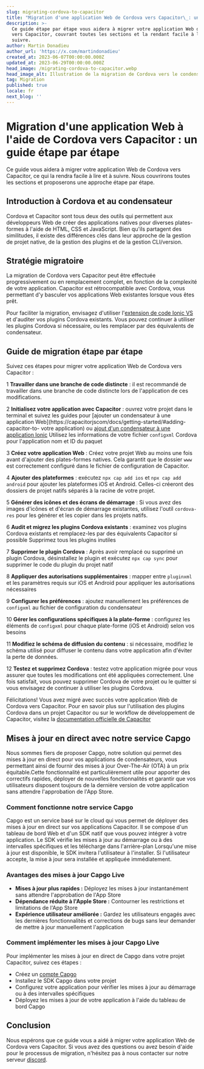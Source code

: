 ```yaml
---
slug: migrating-cordova-to-capacitor
title: "Migration d'une application Web de Cordova vers Capacitor\_: un guide étape par étape"
description: >-
  Ce guide étape par étape vous aidera à migrer votre application Web de Cordova
  vers Capacitor, couvrant toutes les sections et la rendant facile à lire et à
  suivre.
author: Martin Donadieu
author_url: 'https://x.com/martindonadieu'
created_at: 2023-06-07T00:00:00.000Z
updated_at: 2023-06-29T00:00:00.000Z
head_image: /migrating-cordova-to-capacitor.webp
head_image_alt: Illustration de la migration de Cordova vers le condensateur
tag: Migration
published: true
locale: fr
next_blog: ''
---
```


# Migration d'une application Web à l'aide de Cordova vers Capacitor : un guide étape par étape

Ce guide vous aidera à migrer votre application Web de Cordova vers Capacitor, ce qui la rendra facile à lire et à suivre. Nous couvrirons toutes les sections et proposerons une approche étape par étape.

## Introduction à Cordova et au condensateur

Cordova et Capacitor sont tous deux des outils qui permettent aux développeurs Web de créer des applications natives pour diverses plates-formes à l'aide de HTML, CSS et JavaScript. Bien qu'ils partagent des similitudes, il existe des différences clés dans leur approche de la gestion de projet native, de la gestion des plugins et de la gestion CLI/version.

## Stratégie migratoire

La migration de Cordova vers Capacitor peut être effectuée progressivement ou en remplacement complet, en fonction de la complexité de votre application. Capacitor est rétrocompatible avec Cordova, vous permettant d'y basculer vos applications Web existantes lorsque vous êtes prêt.

Pour faciliter la migration, envisagez d'utiliser l'[extension de code Ionic VS](https://marketplacevisualstudiocom/items/?itemName=ionicionic) et d'auditer vos plugins Cordova existants. Vous pouvez continuer à utiliser les plugins Cordova si nécessaire, ou les remplacer par des équivalents de condensateur.

## Guide de migration étape par étape

Suivez ces étapes pour migrer votre application Web de Cordova vers Capacitor :

1 **Travailler dans une branche de code distincte** : il est recommandé de travailler dans une branche de code distincte lors de l'application de ces modifications.

2 **Initialisez votre application avec Capacitor** : ouvrez votre projet dans le terminal et suivez les guides pour [ajouter un condensateur à une application Web](https://capacitorjscom/docs/getting-started/#adding-capacitor-to- votre application) ou [ajout d'un condensateur à une application Ionic](https://capacitorjscom/docs/getting-started/with-ionic/#existing-ionic-project) Utilisez les informations de votre fichier `configxml` Cordova pour l'application nom et ID du paquet

3 **Créez votre application Web** : Créez votre projet Web au moins une fois avant d'ajouter des plates-formes natives. Cela garantit que le dossier `www` est correctement configuré dans le fichier de configuration de Capacitor.

4 **Ajouter des plateformes** : exécutez `npx cap add ios` et `npx cap add android` pour ajouter les plateformes iOS et Android. Celles-ci créeront des dossiers de projet natifs séparés à la racine de votre projet.

5 **Générer des icônes et des écrans de démarrage** : Si vous avez des images d'icônes et d'écran de démarrage existantes, utilisez l'outil `cordova-res` pour les générer et les copier dans les projets natifs.

6 **Audit et migrez les plugins Cordova existants** : examinez vos plugins Cordova existants et remplacez-les par des équivalents Capacitor si possible Supprimez tous les plugins inutiles

7 **Supprimer le plugin Cordova** : Après avoir remplacé ou supprimé un plugin Cordova, désinstallez le plugin et exécutez `npx cap sync` pour supprimer le code du plugin du projet natif

8 **Appliquer des autorisations supplémentaires** : mapper entre `pluginxml` et les paramètres requis sur iOS et Android pour appliquer les autorisations nécessaires

9 **Configurer les préférences** : ajoutez manuellement les préférences de `configxml` au fichier de configuration du condensateur

10 **Gérer les configurations spécifiques à la plate-forme** : configurez les éléments de `configxml` pour chaque plate-forme (iOS et Android) selon vos besoins

11 **Modifiez le schéma de diffusion du contenu** : si nécessaire, modifiez le schéma utilisé pour diffuser le contenu dans votre application afin d'éviter la perte de données.

12 **Testez et supprimez Cordova** : testez votre application migrée pour vous assurer que toutes les modifications ont été appliquées correctement. Une fois satisfait, vous pouvez supprimer Cordova de votre projet ou le quitter si vous envisagez de continuer à utiliser les plugins Cordova.

Félicitations! Vous avez migré avec succès votre application Web de Cordova vers Capacitor. Pour en savoir plus sur l'utilisation des plugins Cordova dans un projet Capacitor ou sur le workflow de développement de Capacitor, visitez la [documentation officielle de Capacitor](https://capacitorjscom/docs/)

## Mises à jour en direct avec notre service Capgo

Nous sommes fiers de proposer Capgo, notre solution qui permet des mises à jour en direct pour vos applications de condensateurs, vous permettant ainsi de fournir des mises à jour Over-The-Air (OTA) à un prix équitable.Cette fonctionnalité est particulièrement utile pour apporter des correctifs rapides, déployer de nouvelles fonctionnalités et garantir que vos utilisateurs disposent toujours de la dernière version de votre application sans attendre l'approbation de l'App Store.

### Comment fonctionne notre service Capgo

Capgo est un service basé sur le cloud qui vous permet de déployer des mises à jour en direct sur vos applications Capacitor. Il se compose d'un tableau de bord Web et d'un SDK natif que vous pouvez intégrer à votre application. Le SDK vérifie les mises à jour au démarrage ou à des intervalles spécifiques et les télécharge dans l'arrière-plan Lorsqu'une mise à jour est disponible, le SDK invitera l'utilisateur à l'installer. Si l'utilisateur accepte, la mise à jour sera installée et appliquée immédiatement.

### Avantages des mises à jour Capgo Live

- **Mises à jour plus rapides :** Déployez les mises à jour instantanément sans attendre l'approbation de l'App Store
- **Dépendance réduite à l'Apple Store :** Contourner les restrictions et limitations de l'App Store
- **Expérience utilisateur améliorée :** Gardez les utilisateurs engagés avec les dernières fonctionnalités et corrections de bugs sans leur demander de mettre à jour manuellement l'application


### Comment implémenter les mises à jour Capgo Live

Pour implémenter les mises à jour en direct de Capgo dans votre projet Capacitor, suivez ces étapes :
- Créez un [compte Capgo](https://webcapgoapp/)
- Installez le SDK Capgo dans votre projet
- Configurez votre application pour vérifier les mises à jour au démarrage ou à des intervalles spécifiques
- Déployez les mises à jour de votre application à l'aide du tableau de bord Capgo

## Conclusion

Nous espérons que ce guide vous a aidé à migrer votre application Web de Cordova vers Capacitor. Si vous avez des questions ou avez besoin d'aide pour le processus de migration, n'hésitez pas à nous contacter sur notre serveur [discord](https://discordgg/VnYRvBfgA6).